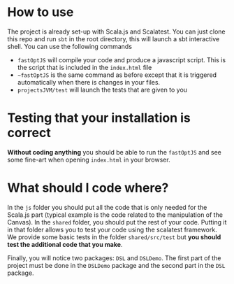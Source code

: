 # How to use

The project is already set-up with Scala.js and Scalatest. You can just clone this repo and run `sbt`
in the root directory, this will launch a sbt interactive shell. You can use the following commands

- `fastOptJS` will compile your code and produce a javascript script. This is the script that is included in the `index.html` file
- `~fastOptJS` is the same command as before except that it is triggered automatically when there is changes in your files.
- `projectsJVM/test` will launch the tests that are given to you

# Testing that your installation is correct

**Without coding anything** you should be able to run the `fastOptJS` and see some fine-art when opening `index.html` in your browser.

# What should I code where?

In the `js` folder you should put all the code that is only needed for the Scala.js part (typical example is the code related to the manipulation of the Canvas).
In the `shared` folder, you should put the rest of your code. Putting it in that folder allows you to test your code using the scalatest framework.
We provide some basic tests in the folder `shared/src/test` but **you should test the additional code that you make**.

Finally, you will notice two packages: `DSL` and `DSLDemo`.
The first part of the project must be done in the `DSLDemo` package and the second part in the `DSL` package.
